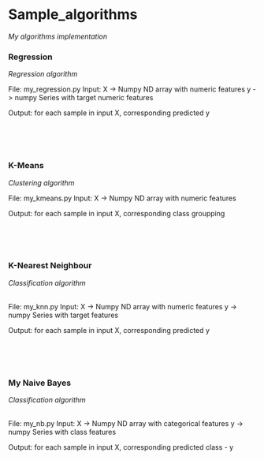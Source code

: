 # Sample_algorithms
 *My algorithms implementation*


### Regression 
*Regression algorithm*

File: my_regression.py
Input: 
X -> Numpy ND array with numeric features
y -> numpy Series with target numeric features

Output:
for each sample in input X, corresponding predicted y

<br>
<br>
<br>

### K-Means
*Clustering algorithm*

File: my_kmeans.py
Input: 
X -> Numpy ND array with numeric features

Output:
for each sample in input X, corresponding class groupping

<br>
<br>
<br>

### K-Nearest Neighbour
*Classification algorithm* <br>
<br>

File: my_knn.py
Input: 
X -> Numpy ND array with numeric features
y -> numpy Series with target features

Output:
for each sample in input X, corresponding predicted y

<br>
<br>
<br>

### My Naive Bayes
*Classification algorithm* <br>
<br>

File: my_nb.py
Input: 
X -> Numpy ND array with categorical features
y -> numpy Series with class features

Output:
for each sample in input X, corresponding predicted class - y
